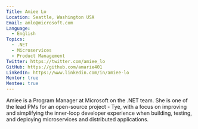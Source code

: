 ```yaml
---
Title: Amiee Lo
Location: Seattle, Washington USA
Email: amlo@microsoft.com
Language:
  - English
Topics:
  - .NET
  - Microservices
  - Product Management
Twitter: https://twitter.com/amiee_lo
GitHub: https://github.com/amarie401
LinkedIn: https://www.linkedin.com/in/amiee-lo
Mentor: true
Mentee: true
---
```

Amiee is a Program Manager at Microsoft on the .NET team. She is one of the lead PMs for an open-source project - Tye, with a focus on improving and simplifying the inner-loop developer experience when building, testing, and deploying microservices and distributed applications. 

